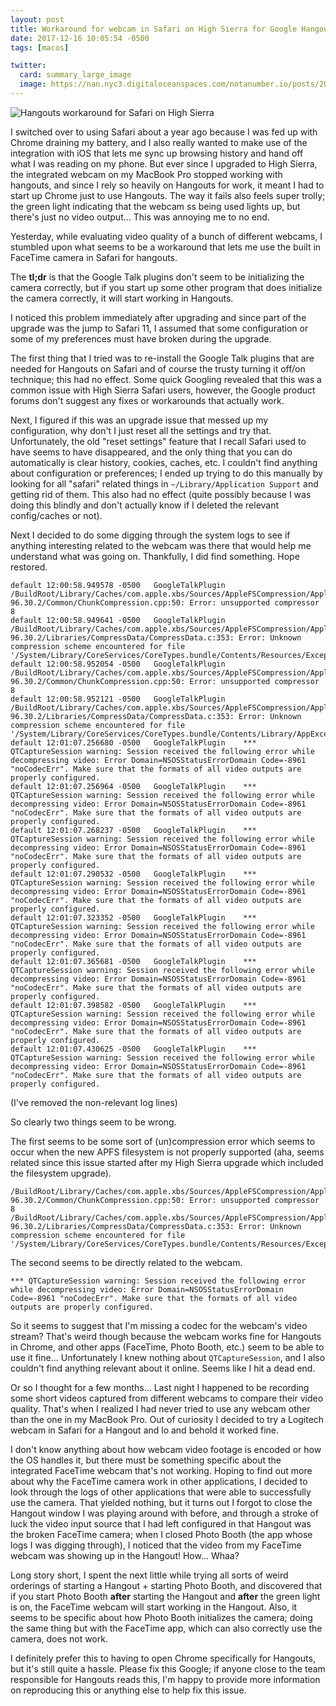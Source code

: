 ```yaml
---
layout: post
title: Workaround for webcam in Safari on High Sierra for Google Hangouts
date: 2017-12-16 10:05:54 -0500
tags: [macos]

twitter:
  card: summary_large_image
  image: https://nan.nyc3.digitaloceanspaces.com/notanumber.io/posts/2017-12-16-workaround-for-webcam-in-safari-on-high-sierra-for-google-hangouts/hangouts-workaround.gif
---
```

![Hangouts workaround for Safari on High Sierra](https://nan.nyc3.digitaloceanspaces.com/notanumber.io/posts/2017-12-16-workaround-for-webcam-in-safari-on-high-sierra-for-google-hangouts/hangouts-workaround.gif)

I switched over to using Safari about a year ago because I was fed up with Chrome draining my battery, and I also really wanted to make use of the integration with iOS that lets me sync up browsing history and hand off what I was reading on my phone. But ever since I upgraded to High Sierra, the integrated webcam on my MacBook Pro stopped working with hangouts, and since I rely so heavily on Hangouts for work, it meant I had to start up Chrome just to use Hangouts. The way it fails also feels super trolly; the green light indicating that the webcam ss being used lights up, but there's just no video output... This was annoying me to no end.

Yesterday, while evaluating video quality of a bunch of different webcams, I stumbled upon what seems to be a workaround that lets me use the built in FaceTime camera in Safari for hangouts.

The **tl;dr** is that the Google Talk plugins don't seem to be initializing the camera correctly, but if you start up some other program that does initialize the camera correctly, it will start working in Hangouts.

<!--more-->

I noticed this problem immediately after upgrading and since part of the upgrade was the jump to Safari 11, I assumed that some configuration or some of my preferences must have broken during the upgrade.

The first thing that I tried was to re-install the Google Talk plugins that are needed for Hangouts on Safari and of course the trusty turning it off/on technique; this had no effect. Some quick Googling revealed that this was a common issue with High Sierra Safari users, however, the Google product forums don't suggest any fixes or workarounds that actually work.

Next, I figured if this was an upgrade issue that messed up my configuration, why don't I just reset all the settings and try that. Unfortunately, the old "reset settings" feature that I recall Safari used to have seems to have disappeared, and the only thing that you can do automatically is clear history, cookies, caches, etc. I couldn't find anything about configuration or preferences; I ended up trying to do this manually by looking for all "safari" related things in `~/Library/Application Support` and getting rid of them. This also had no effect (quite possibly because I was doing this blindly and don't actually know if I deleted the relevant config/caches or not).

Next I decided to do some digging through the system logs to see if anything interesting related to the webcam was there that would help me understand what was going on. Thankfully, I did find something. Hope restored.

```
default	12:00:58.949578 -0500	GoogleTalkPlugin	/BuildRoot/Library/Caches/com.apple.xbs/Sources/AppleFSCompression/AppleFSCompression-96.30.2/Common/ChunkCompression.cpp:50: Error: unsupported compressor 8
default	12:00:58.949641 -0500	GoogleTalkPlugin	/BuildRoot/Library/Caches/com.apple.xbs/Sources/AppleFSCompression/AppleFSCompression-96.30.2/Libraries/CompressData/CompressData.c:353: Error: Unknown compression scheme encountered for file '/System/Library/CoreServices/CoreTypes.bundle/Contents/Resources/Exceptions.plist'
default	12:00:58.952054 -0500	GoogleTalkPlugin	/BuildRoot/Library/Caches/com.apple.xbs/Sources/AppleFSCompression/AppleFSCompression-96.30.2/Common/ChunkCompression.cpp:50: Error: unsupported compressor 8
default	12:00:58.952121 -0500	GoogleTalkPlugin	/BuildRoot/Library/Caches/com.apple.xbs/Sources/AppleFSCompression/AppleFSCompression-96.30.2/Libraries/CompressData/CompressData.c:353: Error: Unknown compression scheme encountered for file '/System/Library/CoreServices/CoreTypes.bundle/Contents/Library/AppExceptions.bundle/Exceptions.plist'
default	12:01:07.256680 -0500	GoogleTalkPlugin	*** QTCaptureSession warning: Session received the following error while decompressing video: Error Domain=NSOSStatusErrorDomain Code=-8961 "noCodecErr". Make sure that the formats of all video outputs are properly configured.
default	12:01:07.256964 -0500	GoogleTalkPlugin	*** QTCaptureSession warning: Session received the following error while decompressing video: Error Domain=NSOSStatusErrorDomain Code=-8961 "noCodecErr". Make sure that the formats of all video outputs are properly configured.
default	12:01:07.268237 -0500	GoogleTalkPlugin	*** QTCaptureSession warning: Session received the following error while decompressing video: Error Domain=NSOSStatusErrorDomain Code=-8961 "noCodecErr". Make sure that the formats of all video outputs are properly configured.
default	12:01:07.290532 -0500	GoogleTalkPlugin	*** QTCaptureSession warning: Session received the following error while decompressing video: Error Domain=NSOSStatusErrorDomain Code=-8961 "noCodecErr". Make sure that the formats of all video outputs are properly configured.
default	12:01:07.323352 -0500	GoogleTalkPlugin	*** QTCaptureSession warning: Session received the following error while decompressing video: Error Domain=NSOSStatusErrorDomain Code=-8961 "noCodecErr". Make sure that the formats of all video outputs are properly configured.
default	12:01:07.365681 -0500	GoogleTalkPlugin	*** QTCaptureSession warning: Session received the following error while decompressing video: Error Domain=NSOSStatusErrorDomain Code=-8961 "noCodecErr". Make sure that the formats of all video outputs are properly configured.
default	12:01:07.398582 -0500	GoogleTalkPlugin	*** QTCaptureSession warning: Session received the following error while decompressing video: Error Domain=NSOSStatusErrorDomain Code=-8961 "noCodecErr". Make sure that the formats of all video outputs are properly configured.
default	12:01:07.430625 -0500	GoogleTalkPlugin	*** QTCaptureSession warning: Session received the following error while decompressing video: Error Domain=NSOSStatusErrorDomain Code=-8961 "noCodecErr". Make sure that the formats of all video outputs are properly configured.
```

(I've removed the non-relevant log lines)

So clearly two things seem to be wrong.

The first seems to be some sort of (un)compression error which seems to occur when the new APFS filesystem is not properly supported (aha, seems related since this issue started after my High Sierra upgrade which included the filesystem upgrade).
```
/BuildRoot/Library/Caches/com.apple.xbs/Sources/AppleFSCompression/AppleFSCompression-96.30.2/Common/ChunkCompression.cpp:50: Error: unsupported compressor 8
/BuildRoot/Library/Caches/com.apple.xbs/Sources/AppleFSCompression/AppleFSCompression-96.30.2/Libraries/CompressData/CompressData.c:353: Error: Unknown compression scheme encountered for file '/System/Library/CoreServices/CoreTypes.bundle/Contents/Resources/Exceptions.plist'
```


The second seems to be directly related to the webcam.
```
*** QTCaptureSession warning: Session received the following error while decompressing video: Error Domain=NSOSStatusErrorDomain Code=-8961 "noCodecErr". Make sure that the formats of all video outputs are properly configured.
```
So it seems to suggest that I'm missing a codec for the webcam's video stream? That's weird though because the webcam works fine for Hangouts in Chrome, and other apps (FaceTime, Photo Booth, etc.) seem to be able to use it fine... Unfortunately I knew nothing about `QTCaptureSession`, and I also couldn't find anything relevant about it online. Seems like I hit a dead end.

Or so I thought for a few months... Last night I happened to be recording some short videos captured from different webcams to compare their video quality. That's when I realized I had never tried to use any webcam other than the one in my MacBook Pro. Out of curiosity I decided to try a Logitech webcam in Safari for a Hangout and lo and behold it worked fine.

I don't know anything about how webcam video footage is encoded or how the OS handles it, but there must be something specific about the integrated FaceTime webcam that's not working. Hoping to find out more about why the FaceTime camera work in other applications, I decided to look through the logs of other applications that were able to successfully use the camera. That yielded nothing, but it turns out I forgot to close the Hangout window I was playing around with before, and through a stroke of luck the video input source that I had left configured in that Hangout was the broken FaceTime camera; when I closed Photo Booth (the app whose logs I was digging through), I noticed that the video from my FaceTime webcam was showing up in the Hangout! How... Whaa?

Long story short, I spent the next little while trying all sorts of weird orderings of starting a Hangout + starting Photo Booth, and discovered that if you start Photo Booth **after** starting the Hangout and **after** the green light is on, the FaceTime webcam will start working in the Hangout. Also, it seems to be specific about how Photo Booth initializes the camera; doing the same thing but with the FaceTime app, which can also correctly use the camera, does not work.

I definitely prefer this to having to open Chrome specifically for Hangouts, but it's still quite a hassle. Please fix this Google; if anyone close to the team responsible for Hangouts reads this, I'm happy to provide more information on reproducing this or anything else to help fix this issue.
